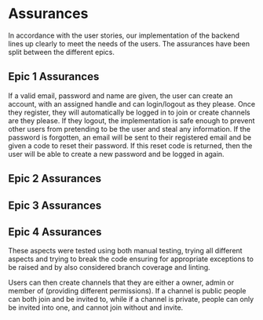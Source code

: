 # Assurances

In accordance with the user stories, our implementation of the backend lines up clearly to meet the needs of the users. The assurances have been split between the different epics.

## Epic 1 Assurances
If a valid email, password and name are given, the user can create an account, with an assigned handle and can login/logout as they please. Once they register, they will automatically be logged in to join or create channels are they please.
If they logout, the implementation is safe enough to prevent other users from pretending to be the user and steal any information.
If the password is forgotten, an email will be sent to their registered email and be given a code to reset their password. If this reset code is returned, then the user will be able to create a new password and be logged in again.

## Epic 2 Assurances

## Epic 3 Assurances

## Epic 4 Assurances 

These aspects were tested using both manual testing, trying all different aspects and trying to break the code ensuring for appropriate exceptions to be raised and by also considered branch coverage and linting.

Users can then create channels that they are either a owner, admin or member of (providing different permissions). If a channel is public people can both join and be invited to, while if a channel is private, people can only be invited into one, and cannot join without and invite.
